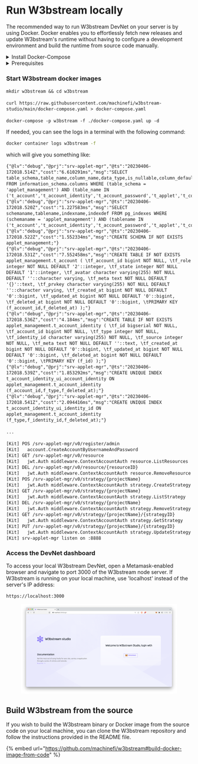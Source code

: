 # Run W3bstream locally

The recommended way to run W3bstream DevNet on your server is by using Docker. Docker enables you to effortlessly fetch new releases and update W3bstream's runtime without having to configure a development environment and build the runtime from source code manually.

<details>

<summary>Install Docker-Compose </summary>

Install Docker from the official website:

[https://www.docker.com](https://www.docker.com)

Once you have Docker installed in your system, make sure your user is allowed to run the docker command with:

```bash
 sudo usermod -aG docker $USER
```

Log out and log back in so that your group membership is re-evaluated, then verify that you can run `docker` commands without `sudo`

```bash
docker run hello-world
```

</details>

<details>

<summary>Prerequisites</summary>

#### Supported Blockchains

Currently, W3bstream supports IoTeX, Ethereum, and any EVM-compatible blockchain.

#### Tokens and Staking Requirements

Currently, there are no token balance or staking requirements to run a W3bstream node.

#### Hardware requirements

Because your W3bstream node will act as a network endpoint for devices to send their data, you should run it on a server that has a fixed IP address, publicly accessible from the Internet.

The minimum hardware requirements to run a W3bstream node are:

* 2 Cores, 2 GB RAM, 10 GB storage, 100 Mbps network

Recommended requirements to get started running a W3bstream node are:

* 4 Cores, 4 GB RAM, 100 GB storage, 100 Mbps network

**Notice**

<mark style="color:purple;">The performances and storage requirements of your node are closely related to the number of client devices, the volumes of IoT data, the data retention policy, and the complexity of the application logic. It's recommended to accurately evaluate the hardware configuration based on the application-specific requirements.</mark>

#### &#x20;Supported OS

The W3bstream runtime supports Linux, MacOS systems, and Windows (WSL).&#x20;

#### Blockchain client

For your W3bstream node to be able to interact with a blockchain application (e.g., react to smart contract events, send proofs to smart contracts), you will also need access to a blockchain gateway.&#x20;

You can use official gateways or third-party's gateways to access the blockchain of your choice.\
\
<mark style="color:purple;">IoTeX public gateways</mark>\
You can find a list of public IoTeX RPC endpoints at:\
[https://docs.iotex.io/dapp-development/web3-development/rpc-endpoints](https://docs.iotex.io/dapp-development/web3-development/rpc-endpoints)

<mark style="color:purple;">Ethereum public gateways</mark>\
You can find a list of public Ethereum RPC endpoints at:\
[https://ethereumnodes.com](https://ethereumnodes.com)

<mark style="color:purple;">Run your own blockchain gateway</mark>\
If you decide to run your own gateway, it's highly recommended that you run it on a separate server, to avoid affecting W3bstream's performance. Below, you can find links to the instructions on how to run your blockchain gateway for IoTeX and Ethereum:

Run an IoTeX full node\
[https://delegates.iotex.io/get-started/node-configuration](https://delegates.iotex.io/get-started/node-configuration)\
\
Run an Ethereum full node\
[https://ethereum.org/en/run-a-node/](https://ethereum.org/en/run-a-node/)

</details>

### Start W3bstream docker images

```
mkdir w3bstream && cd w3bstream

curl https://raw.githubusercontent.com/machinefi/w3bstream-studio/main/docker-compose.yaml > docker-compose.yaml

docker-compose -p w3bstream -f ./docker-compose.yaml up -d
```

If needed, you can see the logs in a terminal with the following command:

```bash
docker container logs w3bstream -f
```

which will give you something like:

```
{"@lv":"debug","@prj":"srv-applet-mgr","@ts":"20230406-172018.514Z","cost":"6.610291ms","msg":"SELECT table_schema,table_name,column_name,data_type,is_nullable,column_default,character_maximum_length,numeric_precision,numeric_scale FROM information_schema.columns WHERE (table_schema = 'applet_management') AND (table_name IN ('t_account','t_account_identity','t_account_password','t_applet','t_config','t_event_log','t_instance','t_project','t_publisher','t_resource','t_strategy','t_wasm_log'))"}
{"@lv":"debug","@prj":"srv-applet-mgr","@ts":"20230406-172018.520Z","cost":"1.227583ms","msg":"SELECT schemaname,tablename,indexname,indexdef FROM pg_indexes WHERE (schemaname = 'applet_management') AND (tablename IN ('t_account','t_account_identity','t_account_password','t_applet','t_config','t_event_log','t_instance','t_project','t_publisher','t_resource','t_strategy','t_wasm_log'))"}
{"@lv":"debug","@prj":"srv-applet-mgr","@ts":"20230406-172018.522Z","cost":"1.552334ms","msg":"CREATE SCHEMA IF NOT EXISTS applet_management;"}
{"@lv":"debug","@prj":"srv-applet-mgr","@ts":"20230406-172018.531Z","cost":"7.552458ms","msg":"CREATE TABLE IF NOT EXISTS applet_management.t_account ( \tf_account_id bigint NOT NULL, \tf_role integer NOT NULL DEFAULT '2'::integer, \tf_state integer NOT NULL DEFAULT '1'::integer, \tf_avatar character varying(255) NOT NULL DEFAULT ''::character varying, \tf_meta text NOT NULL DEFAULT '{}'::text, \tf_prvkey character varying(255) NOT NULL DEFAULT ''::character varying, \tf_created_at bigint NOT NULL DEFAULT '0'::bigint, \tf_updated_at bigint NOT NULL DEFAULT '0'::bigint, \tf_deleted_at bigint NOT NULL DEFAULT '0'::bigint, \tPRIMARY KEY (f_account_id,f_deleted_at) );"}
{"@lv":"debug","@prj":"srv-applet-mgr","@ts":"20230406-172018.536Z","cost":"4.184ms","msg":"CREATE TABLE IF NOT EXISTS applet_management.t_account_identity ( \tf_id bigserial NOT NULL, \tf_account_id bigint NOT NULL, \tf_type integer NOT NULL, \tf_identity_id character varying(255) NOT NULL, \tf_source integer NOT NULL, \tf_meta text NOT NULL DEFAULT ''::text, \tf_created_at bigint NOT NULL DEFAULT '0'::bigint, \tf_updated_at bigint NOT NULL DEFAULT '0'::bigint, \tf_deleted_at bigint NOT NULL DEFAULT '0'::bigint, \tPRIMARY KEY (f_id) );"}
{"@lv":"debug","@prj":"srv-applet-mgr","@ts":"20230406-172018.539Z","cost":"1.853292ms","msg":"CREATE UNIQUE INDEX t_account_identity_ui_account_identity ON applet_management.t_account_identity (f_account_id,f_type,f_deleted_at);"}
{"@lv":"debug","@prj":"srv-applet-mgr","@ts":"20230406-172018.541Z","cost":"2.094416ms","msg":"CREATE UNIQUE INDEX t_account_identity_ui_identity_id ON applet_management.t_account_identity (f_type,f_identity_id,f_deleted_at);"}

...

[Kit] POS /srv-applet-mgr/v0/register/admin
[Kit] 	account.CreateAccountByUsernameAndPassword
[Kit] GET /srv-applet-mgr/v0/resource
[Kit] 	jwt.Auth middleware.ContextAccountAuth resource.ListResources
[Kit] DEL /srv-applet-mgr/v0/resource/{resourceID}
[Kit] 	jwt.Auth middleware.ContextAccountAuth resource.RemoveResource
[Kit] POS /srv-applet-mgr/v0/strategy/{projectName}
[Kit] 	jwt.Auth middleware.ContextAccountAuth strategy.CreateStrategy
[Kit] GET /srv-applet-mgr/v0/strategy/{projectName}
[Kit] 	jwt.Auth middleware.ContextAccountAuth strategy.ListStrategy
[Kit] DEL /srv-applet-mgr/v0/strategy/{projectName}
[Kit] 	jwt.Auth middleware.ContextAccountAuth strategy.RemoveStrategy
[Kit] GET /srv-applet-mgr/v0/strategy/{projectName}/{strategyID}
[Kit] 	jwt.Auth middleware.ContextAccountAuth strategy.GetStrategy
[Kit] PUT /srv-applet-mgr/v0/strategy/{projectName}/{strategyID}
[Kit] 	jwt.Auth middleware.ContextAccountAuth strategy.UpdateStrategy
[Kit] srv-applet-mgr listen on :8888
```

### Access the DevNet dashboard

To access your local W3bstream DevNet, open a Metamask-enabled browser and navigate to port 3000 of the W3bstream node server. If W3bstream is running on your local machine, use 'localhost' instead of the server's IP address:

```
https://localhost:3000
```

<figure><img src="../.gitbook/assets/image (1) (3) (3).png" alt=""><figcaption></figcaption></figure>

## Build W3bstream from the source

If you wish to build the W3bstream binary or Docker image from the source code on your local machine, you can clone the W3bstream repository and follow the instructions provided in the README file.

{% embed url="https://github.com/machinefi/w3bstream#build-docker-image-from-code" %}

